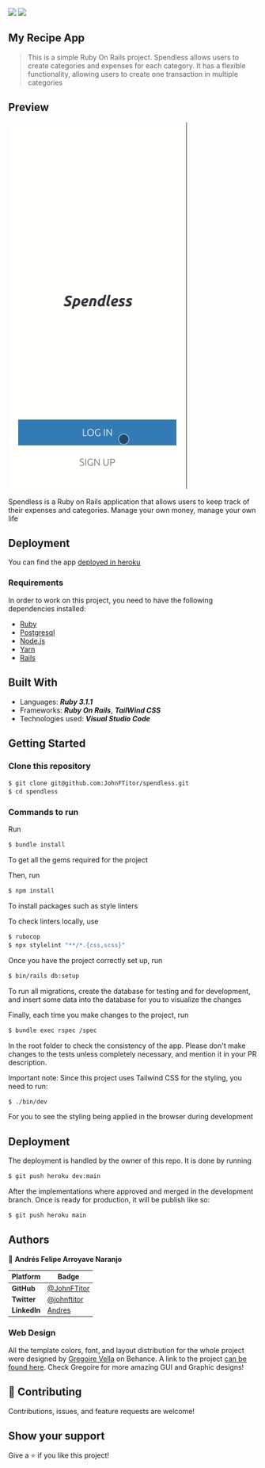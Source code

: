 
![](https://img.shields.io/static/v1?label=BY&message=JohnFTitor&color=blue)
![](https://img.shields.io/badge/Microverse-blueviolet)

## My Recipe App

> This is a simple Ruby On Rails project. Spendless allows users to create categories and expenses for each category. It has a flexible functionality, allowing users to create one transaction in multiple categories

## Preview

![Mobile Preview](./mobile_preview.gif)

Spendless is a Ruby on Rails application that allows users to keep track of their expenses and categories. Manage your own money, manage your own life

## Deployment

You can find the app [deployed in heroku](https://jf-spendless.herokuapp.com/welcome)

### Requirements
In order to work on this project, you need to have the following dependencies installed: 

- [Ruby](https://www.ruby-lang.org/en/) 
- [Postgresql](https://www.postgresql.org/)
- [Node.js](https://nodejs.org/en/)
- [Yarn](https://yarnpkg.com/)
- [Rails](https://rubyonrails.org/)

## Built With

- Languages: _**Ruby 3.1.1**_
- Frameworks: _**Ruby On Rails**_, _**TailWind CSS**_
- Technologies used: _**Visual Studio Code**_

## Getting Started

### Clone this repository

```bash
$ git clone git@github.com:JohnFTitor/spendless.git
$ cd spendless
```

### Commands to run

Run 
```bash
$ bundle install 
```

To get all the gems required for the project

Then, run

```bash
$ npm install 
```
To install packages such as style linters

To check linters locally, use
```bash
$ rubocop
$ npx stylelint "**/*.{css,scss}"
```

Once you have the project correctly set up, run 
```bash
$ bin/rails db:setup
```

To run all migrations, create the database for testing and for development, and insert some data into the database for you to visualize the changes

Finally, each time you make changes to the project, run 

```bash
$ bundle exec rspec /spec
```

In the root folder to check the consistency of the app. Please don't make changes to the tests unless completely necessary, and mention it in your PR description. 

Important note: Since this project uses Tailwind CSS for the styling, you need to run: 

```bash
$ ./bin/dev
```

For you to see the styling being applied in the browser during development

## Deployment

The deployment is handled by the owner of this repo. It is done by running

```bash
$ git push heroku dev:main
```

After the implementations where approved and merged in the development branch. Once is ready for production, it will be publish like so:

```bash
$ git push heroku main
```

## Authors

:bust_in_silhouette: **Andrés Felipe Arroyave Naranjo**

 Platform | Badge |
 --- | --- |
 **GitHub**    | [@JohnFTitor](https://github.com/JohnFTitor)
 **Twitter**   | [@johnftitor](https://twitter.com/johnftitor)
 **LinkedIn**  | [Andres](https://www.linkedin.com/in/andresarroyavenaranjo/?locale=en_US)

### Web Design

All the template colors, font, and layout distribution for the whole project were designed by [Gregoire Vella](https://www.behance.net/gregoirevella) on Behance. A link to the project [can be found here](https://www.behance.net/gallery/19759151/Snapscan-iOs-design-and-branding?tracking_source=). Check Gregoire for more amazing GUI and Graphic designs!

## 🤝 Contributing

Contributions, issues, and feature requests are welcome!

## Show your support

Give a ⭐️ if you like this project!

